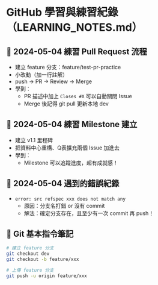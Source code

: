 # GitHub 學習與練習紀錄（LEARNING_NOTES.md）

## 📌 2024-05-04 練習 Pull Request 流程
- 建立 feature 分支：feature/test-pr-practice
- 小改動（加一行註解）
- push → PR → Review → Merge
- 學到：
  - PR 描述中加上 `Closes #X` 可以自動關閉 Issue
  - Merge 後記得 git pull 更新本地 dev

## 📌 2024-05-04 練習 Milestone 建立
- 建立 v1.1 里程碑
- 把資料中心重構、Q表擴充兩個 Issue 加進去
- 學到：
  - Milestone 可以追蹤進度，超有成就感！

## 📌 2024-05-04 遇到的錯誤紀錄
- `error: src refspec xxx does not match any`
  - 原因：分支名打錯 or 沒有 commit
  - 解法：確定分支存在，且至少有一次 commit 再 push！

## 📌 Git 基本指令筆記
```bash
# 建立 feature 分支
git checkout dev
git checkout -b feature/xxx

# 上傳 feature 分支
git push -u origin feature/xxx

